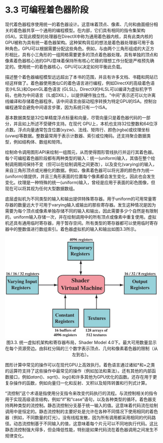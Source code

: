 # 3.3 可编程着色器阶段
现代着色器程序使用统一的着色器设计。这意味着顶点、像素、几何和曲面细分相关的着色器共享一个通用的编程模型。在内部，它们具有相同的指令集架构(ISA)。实现此模型的处理器在DirectX中称为通用着色器内核，具有此类内核的 GPU被称为具有统一着色器架构。这种架构背后的想法是着色器处理器可用于各种角色，GPU可以根据需要分配这些角色。例如，与由两个三角形组成的大正方形相比，具有小三角形的一组网格需要更多的顶点着色器处理。具有单独的顶点和像素着色器核心池的GPU意味着保持所有核心忙碌的理想工作分配是严格预先确定的。使用统一的着色器核心，GPU可以决定如何平衡此负载。

描述整个着色器编程模型远远超出了本书的范围，并且有许多文档、书籍和网站已经这样做了。着色器使用类似C的着色语言进行编程，例如DirectX的高级着色语言(HLSL)和OpenGL着色语言 (GLSL)。DirectX的HLSL可以编译为虚拟机字节码，也称为中间语言（IL或DXIL），以提供硬件独立性。"中间"表示还可以允许离线编译和存储着色器程序。该中间语言由驱动程序转换为特定GPU的ISA。控制台编程通常会避免中间语言步骤，因为系统只有一个ISA。

基本数据类型是32位单精度浮点标量和向量，尽管向量只是着色器代码的一部分，并且如上所述不受硬件支持。在现代 GPU上，本机也支持32位整数和64位浮点数。浮点向量通常包含位置(xyzw)、法线、矩阵行、颜色(rgba)或纹理坐标 (uvwq)等数据。整数最常用于表示计数器、索引或位掩码。还支持聚合数据类型，例如结构体、数组和矩阵。

绘制命令调用图形API来绘制一组图元，从而使得图形管线执行并运行其着色器。每个可编程着色器阶段都有两种类型的输入：统一(uniform)输入，其值在整个绘制调用期间保持不变（但可以在绘制调用之间更改），以及变化(varying)的输入，来自三角形顶点或光栅化的数据。例如，像素着色器可以将光源的颜色作为统一(uniform)值提供，并且三角形表面的位置每个像素都会发生变化，因此也会发生变化。纹理是一种特殊的统一(uniform)输入，曾经是应用于表面的彩色图像，但现在可以将其视为任何大型数据数组。

底层虚拟机为不同类型的输入和输出提供特殊寄存器。用于uniform的可用常量寄存器的数量远大于可用于varying输入或输出的那些寄存器。发生这种情况是因为需要为每个顶点或像素单独存储不同的输入和输出，因此需要多少个自然是有限制的。uniform输入存储一次，并在绘制调用中的所有顶点或像素中重复使用。虚拟机还具有通用临时寄存器，用于暂存空间。所有类型的寄存器都可以使用临时寄存器中的整数值进行数组索引。着色器虚拟机的输入和输出如图3.3所示。<div align = "center">![Figure3.3]</div><div align = "center">图3.3. 统一虚拟机架构和寄存器布局，Shader Model 4.0下。最大可用数量显示在每个资源旁边。由斜杠分隔的三个数字表示顶点、几何和像素着色器的限制（从左到右）。</div>

图形计算中常见的操作可以在现代GPU上高效执行。着色语言通过诸如$*$和$+$之类的运算符支持了这些操作中最常见的操作（例如加法和乘法）。还有其他的内部函数接口，例如$atan()$、$sqrt()$、$log()$和许多其他为GPU优化的函数。还存在用于更复杂操作的函数，例如向量归一化和反射、叉积以及矩阵转置和行列式计算。

“流控制”这个术语是指使用分支指令来改变代码执行的流程。与流控制相关的指令用于实现高级语言结构，例如“if”和“case”语句，以及各种类型的循环。着色器支持两种类型的流控制。静态流控制分支基于统一输入的值。这意味着代码流在绘制调用中是恒定的。静态流控制的主要好处是允许在各种不同情况下使用相同的着色器（例如，不同数量的灯光）。没有线程发散，因为所有调用都采用相同的代码路径。动态流控制基于不同输入的值，这意味着每个片元可以不同地执行代码。这比静态流控制强大得多，但会降低性能，特别是如果代码流在着色器调用之间发生不规律变化。

[Figure3.3]:Figure/Figure3.3.JPG